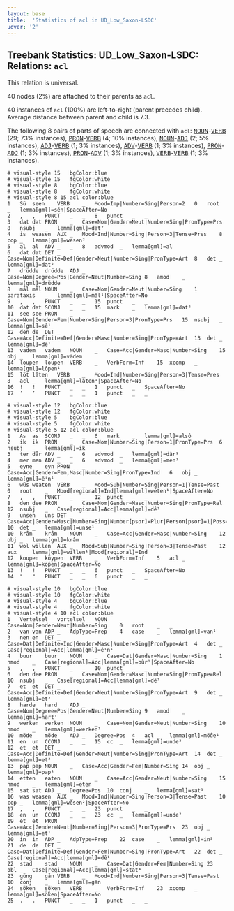 ```yaml
---
layout: base
title:  'Statistics of acl in UD_Low_Saxon-LSDC'
udver: '2'
---
```


## Treebank Statistics: UD_Low_Saxon-LSDC: Relations: `acl`

This relation is universal.

40 nodes (2%) are attached to their parents as `acl`.

40 instances of `acl` (100%) are left-to-right (parent precedes child).
Average distance between parent and child is 7.3.

The following 8 pairs of parts of speech are connected with `acl`: <tt><a href="nds_lsdc-pos-NOUN.html">NOUN</a></tt>-<tt><a href="nds_lsdc-pos-VERB.html">VERB</a></tt> (29; 73% instances), <tt><a href="nds_lsdc-pos-PRON.html">PRON</a></tt>-<tt><a href="nds_lsdc-pos-VERB.html">VERB</a></tt> (4; 10% instances), <tt><a href="nds_lsdc-pos-NOUN.html">NOUN</a></tt>-<tt><a href="nds_lsdc-pos-ADJ.html">ADJ</a></tt> (2; 5% instances), <tt><a href="nds_lsdc-pos-ADJ.html">ADJ</a></tt>-<tt><a href="nds_lsdc-pos-VERB.html">VERB</a></tt> (1; 3% instances), <tt><a href="nds_lsdc-pos-ADV.html">ADV</a></tt>-<tt><a href="nds_lsdc-pos-VERB.html">VERB</a></tt> (1; 3% instances), <tt><a href="nds_lsdc-pos-PRON.html">PRON</a></tt>-<tt><a href="nds_lsdc-pos-ADJ.html">ADJ</a></tt> (1; 3% instances), <tt><a href="nds_lsdc-pos-PRON.html">PRON</a></tt>-<tt><a href="nds_lsdc-pos-ADV.html">ADV</a></tt> (1; 3% instances), <tt><a href="nds_lsdc-pos-VERB.html">VERB</a></tt>-<tt><a href="nds_lsdc-pos-VERB.html">VERB</a></tt> (1; 3% instances).


~~~ conllu
# visual-style 15	bgColor:blue
# visual-style 15	fgColor:white
# visual-style 8	bgColor:blue
# visual-style 8	fgColor:white
# visual-style 8 15 acl	color:blue
1	Sü	seen	VERB	_	Mood=Imp|Number=Sing|Person=2	0	root	_	lemma[gml]=sên|SpaceAfter=No
2	,	,	PUNCT	_	_	8	punct	_	_
3	dat	dat	PRON	_	Case=Nom|Gender=Neut|Number=Sing|PronType=Prs	8	nsubj	_	lemma[gml]=dat²
4	is	weasen	AUX	_	Mood=Ind|Number=Sing|Person=3|Tense=Pres	8	cop	_	lemma[gml]=wēsen²
5	al	al	ADV	_	_	8	advmod	_	lemma[gml]=al
6	dat	dat	DET	_	Case=Nom|Definite=Def|Gender=Neut|Number=Sing|PronType=Art	8	det	_	lemma[gml]=dat²
7	drüdde	drüdde	ADJ	_	Case=Nom|Degree=Pos|Gender=Neut|Number=Sing	8	amod	_	lemma[gml]=drüdde
8	mål	mål	NOUN	_	Case=Nom|Gender=Neut|Number=Sing	1	parataxis	_	lemma[gml]=mâl¹|SpaceAfter=No
9	,	,	PUNCT	_	_	15	punct	_	_
10	dat	dat	SCONJ	_	_	15	mark	_	lemma[gml]=dat²
11	see	see	PRON	_	Case=Nom|Gender=Fem|Number=Sing|Person=3|PronType=Prs	15	nsubj	_	lemma[gml]=sê¹
12	den	de	DET	_	Case=Acc|Definite=Def|Gender=Masc|Number=Sing|PronType=Art	13	det	_	lemma[gml]=dê¹
13	vadem	vadem	NOUN	_	Case=Acc|Gender=Masc|Number=Sing	15	obj	_	lemma[gml]=vādem
14	loupen	loupen	VERB	_	VerbForm=Inf	15	xcomp	_	lemma[gml]=lôpen¹
15	löt	låten	VERB	_	Mood=Ind|Number=Sing|Person=3|Tense=Pres	8	acl	_	lemma[gml]=lâten¹|SpaceAfter=No
16	!	!	PUNCT	_	_	1	punct	_	SpaceAfter=No
17	’	’	PUNCT	_	_	1	punct	_	_

~~~


~~~ conllu
# visual-style 12	bgColor:blue
# visual-style 12	fgColor:white
# visual-style 5	bgColor:blue
# visual-style 5	fgColor:white
# visual-style 5 12 acl	color:blue
1	As	as	SCONJ	_	_	6	mark	_	lemma[gml]=alsô
2	ik	ik	PRON	_	Case=Nom|Number=Sing|Person=1|PronType=Prs	6	nsubj	_	lemma[gml]=ik
3	ter	dår	ADV	_	_	6	advmod	_	lemma[gml]=dâr¹
4	mer	men	ADV	_	_	6	advmod	_	lemma[gml]=men³
5	eyne	eyn	PRON	_	Case=Acc|Gender=Fem,Masc|Number=Sing|PronType=Ind	6	obj	_	lemma[gml]=êⁱn¹
6	wüs	weaten	VERB	_	Mood=Sub|Number=Sing|Person=1|Tense=Past	0	root	_	Mood[regional]=Ind|lemma[gml]=wēten¹|SpaceAfter=No
7	,	,	PUNCT	_	_	12	punct	_	_
8	den	dee	PRON	_	Case=Nom|Gender=Masc|Number=Sing|PronType=Rel	12	nsubj	_	Case[regional]=Acc|lemma[gml]=dê¹
9	unsen	uns	DET	_	Case=Acc|Gender=Masc|Number=Sing|Number[psor]=Plur|Person[psor]=1|Poss=Yes|PronType=Prs	10	det	_	lemma[gml]=unse¹
10	kråm	kråm	NOUN	_	Case=Acc|Gender=Masc|Number=Sing	12	obj	_	lemma[gml]=krâm
11	wol	willen	AUX	_	Mood=Sub|Number=Sing|Person=3|Tense=Past	12	aux	_	lemma[gml]=willen¹|Mood[regional]=Ind
12	koupen	köypen	VERB	_	VerbForm=Inf	5	acl	_	lemma[gml]=kö̂pen|SpaceAfter=No
13	!	!	PUNCT	_	_	6	punct	_	SpaceAfter=No
14	"	"	PUNCT	_	_	6	punct	_	_

~~~


~~~ conllu
# visual-style 10	bgColor:blue
# visual-style 10	fgColor:white
# visual-style 4	bgColor:blue
# visual-style 4	fgColor:white
# visual-style 4 10 acl	color:blue
1	Vertelsel	vortelsel	NOUN	_	Case=Nom|Gender=Neut|Number=Sing	0	root	_	_
2	van	van	ADP	_	AdpType=Prep	4	case	_	lemma[gml]=van¹
3	nen	en	DET	_	Case=Dat|Definite=Ind|Gender=Masc|Number=Sing|PronType=Art	4	det	_	Case[regional]=Acc|lemma[gml]=êⁱn¹
4	buur	buur	NOUN	_	Case=Dat|Gender=Masc|Number=Sing	1	nmod	_	Case[regional]=Acc|lemma[gml]=bûr¹|SpaceAfter=No
5	,	,	PUNCT	_	_	10	punct	_	_
6	den	dee	PRON	_	Case=Nom|Gender=Masc|Number=Sing|PronType=Rel	10	nsubj	_	Case[regional]=Acc|lemma[gml]=dê¹
7	et	et	DET	_	Case=Acc|Definite=Def|Gender=Neut|Number=Sing|PronType=Art	9	det	_	lemma[gml]=et²
8	harde	hard	ADJ	_	Case=Nom|Degree=Pos|Gender=Neut|Number=Sing	9	amod	_	lemma[gml]=hart¹
9	werken	werken	NOUN	_	Case=Nom|Gender=Neut|Number=Sing	10	nmod	_	lemma[gml]=werken¹
10	möde	möde	ADJ	_	Degree=Pos	4	acl	_	lemma[gml]=mö̂de¹
11	en	un	CCONJ	_	_	15	cc	_	lemma[gml]=unde²
12	et	et	DET	_	Case=Acc|Definite=Def|Gender=Neut|Number=Sing|PronType=Art	14	det	_	lemma[gml]=et²
13	pap	pap	NOUN	_	Case=Acc|Gender=Fem|Number=Sing	14	obj	_	lemma[gml]=pap¹
14	etten	eaten	NOUN	_	Case=Acc|Gender=Neut|Number=Sing	15	nmod	_	lemma[gml]=ēten
15	sat	sat	ADJ	_	Degree=Pos	10	conj	_	lemma[gml]=sat¹
16	was	weasen	AUX	_	Mood=Ind|Number=Sing|Person=3|Tense=Past	10	cop	_	lemma[gml]=wēsen²|SpaceAfter=No
17	,	,	PUNCT	_	_	23	punct	_	_
18	en	un	CCONJ	_	_	23	cc	_	lemma[gml]=unde²
19	et	et	PRON	_	Case=Acc|Gender=Neut|Number=Sing|Person=3|PronType=Prs	23	obj	_	lemma[gml]=et¹
20	in	in	ADP	_	AdpType=Prep	22	case	_	lemma[gml]=in²
21	de	de	DET	_	Case=Dat|Definite=Def|Gender=Fem|Number=Sing|PronType=Art	22	det	_	Case[regional]=Acc|lemma[gml]=dê¹
22	stad	stad	NOUN	_	Case=Dat|Gender=Fem|Number=Sing	23	obl	_	Case[regional]=Acc|lemma[gml]=stat⁴
23	güng	gån	VERB	_	Mood=Ind|Number=Sing|Person=3|Tense=Past	10	conj	_	lemma[gml]=gân
24	söken	söken	VERB	_	VerbForm=Inf	23	xcomp	_	lemma[gml]=sö̂ken|SpaceAfter=No
25	.	.	PUNCT	_	_	1	punct	_	_

~~~


